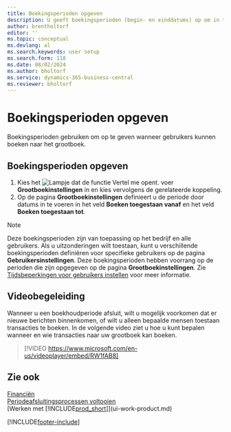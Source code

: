 ```yaml
---
title: Boekingsperioden opgeven
description: U geeft boekingsperioden (begin- en einddatums) op om in te stellen wanneer gebruikers naar het grootboek kunnen boeken.
author: brentholtorf
editor: ''
ms.topic: conceptual
ms.devlang: al
ms.search.keywords: user setup
ms.search.form: 118
ms.date: 08/02/2024
ms.author: bholtorf
ms.service: dynamics-365-business-central
ms.reviewer: bholtorf
---
```


# Boekingsperioden opgeven

Boekingsperioden gebruiken om op te geven wanneer gebruikers kunnen boeken naar het grootboek.  

## Boekingsperioden opgeven

1. Kies het ![Lampje dat de functie Vertel me opent.](media/ui-search/search_small.png "Vertel me wat u wilt doen") voer **Grootboekinstellingen** in en kies vervolgens de gerelateerde koppeling.  
2. Op de pagina **Grootboekinstellingen** definieert u de periode door datums in te voeren in het veld **Boeken toegestaan vanaf** en het veld **Boeken toegestaan tot**.  

> [!NOTE]  
> Deze boekingsperioden zijn van toepassing op het bedrijf en alle gebruikers. Als u uitzonderingen wilt toestaan, kunt u verschillende boekingsperioden definiëren voor specifieke gebruikers op de pagina **Gebruikersinstellingen**. Deze boekingsperioden hebben voorrang op de perioden die zijn opgegeven op de pagina **Grootboekinstellingen**. Zie [Tijdsbeperkingen voor gebruikers instellen](ui-define-granular-permissions.md#set-up-time-constraints-for-users) voor meer informatie.

## Videobegeleiding

Wanneer u een boekhoudperiode afsluit, wilt u mogelijk voorkomen dat er nieuwe berichten binnenkomen, of wilt u alleen bepaalde mensen toestaan transacties te boeken. In de volgende video ziet u hoe u kunt bepalen wanneer en wie transacties naar uw grootboek kan boeken.

> [!VIDEO https://www.microsoft.com/en-us/videoplayer/embed/RW1fAB8]

## Zie ook

[Financiën](finance.md)  
[Periodeafsluitingsprocessen voltooien](year-how-complete-period-end-processes.md)  
[Werken met [!INCLUDE[prod_short](includes/prod_short.md)]](ui-work-product.md)


[!INCLUDE[footer-include](includes/footer-banner.md)]
